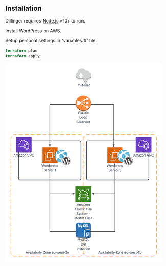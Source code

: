 ## Installation

Dillinger requires [Node.js](https://nodejs.org/) v10+ to run.

Install WordPress on AWS.

Setup personal settings in 'variables.tf' file.

```terraform init
terraform plan
terraform apply
```

![Alt text](data/scheme.png?raw=true "Scheme")